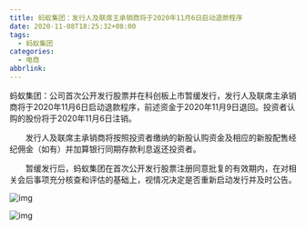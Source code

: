 ```yaml
---
title: 蚂蚁集团：发行人及联席主承销商将于2020年11月6日启动退款程序
date: 2020-11-08T18:25:32+08:00
tags:
  - 蚂蚁集团
categories:
  - 电商
abbrlink:
---
```


蚂蚁集团：公司首次公开发行股票并在科创板上市暂缓发行，发行人及联席主承销商将于2020年11月6日启动退款程序，前述资金于2020年11月9日退回。投资者认购的股份将于2020年11月6日注销。

　　发行人及联席主承销商将按照投资者缴纳的新股认购资金及相应的新股配售经纪佣金（如有）并加算银行同期存款利息返还投资者。

　　暂缓发行后，蚂蚁集团在首次公开发行股票注册同意批复的有效期内，在对相关会后事项充分核查和评估的基础上，视情况决定是否重新启动发行并及时公告。

![img](https://cdn.jsdelivr.net/gh/yakeing/Documentation@main/Hexo/images/6473-kcpxnwv6469709.png)

![img](https://cdn.jsdelivr.net/gh/yakeing/Documentation@main/Hexo/images/1dd7-kcpxnwv6469708.png)